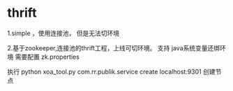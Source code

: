 # thrift
1.simple ，使用连接池，  但是无法切环境

2.基于zookeeper,连接池的thrift工程，上线可切环境。 支持 java系统变量还绑环境
需要配置 zk.properties

执行  python xoa_tool.py  com.rr.publik.service create localhost:9301  创建节点